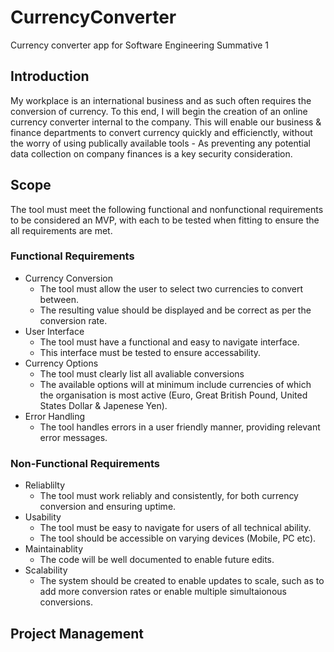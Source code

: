 # CurrencyConverter
Currency converter app for Software Engineering Summative 1

## Introduction
My workplace is an international business and as such often requires the conversion of currency. To this end, I will begin the creation of an online currency converter internal to the company.
This will enable our business & finance departments to convert currency quickly and efficienctly, without the worry of using publically available tools - As preventing any potential data collection on company finances is a key security consideration.

## Scope
The tool must meet the following functional and nonfunctional requirements to be considered an MVP, with each to be tested when fitting to ensure the all requirements are met.

### Functional Requirements
- Currency Conversion
    - The tool must allow the user to select two currencies to convert between.
    - The resulting value should be displayed and be correct as per the conversion rate.
- User Interface
    - The tool must have a functional and easy to navigate interface.
    - This interface must be tested to ensure accessability.
- Currency Options
    - The tool must clearly list all avaliable conversions
    - The available options will at minimum include currencies of which the organisation is most active (Euro, Great British Pound, United States Dollar & Japenese Yen).
- Error Handling
    - The tool handles errors in a user friendly manner, providing relevant error messages.

### Non-Functional Requirements
- Reliablilty
    - The tool must work reliably and consistently, for both currency conversion and ensuring uptime.
- Usability
    - The tool must be easy to navigate for users of all technical ability.
    - The tool should be accessible on varying devices (Mobile, PC etc).
- Maintainablity
    - The code will be well documented to enable future edits.
- Scalability
    - The system should be created to enable updates to scale, such as to add more conversion rates or enable multiple simultaionous conversions.
  
## Project Management
